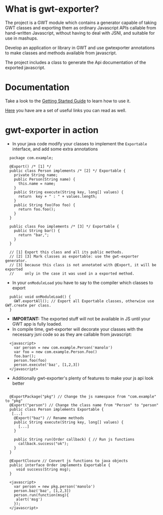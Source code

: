 # What is gwt-exporter? #
The project is a GWT module which contains a generator capable of taking GWT classes and exporting them as ordinary Javascript APIs callable from hand-written Javascript, without having to deal with JSNI, and suitable for use in mashups.

Develop an application or library in GWT and use gwtexporter annotations to make classes and methods available from javascript.

The project includes a class to generate the Api documentation of the exported javascript.

# Documentation #
Take a look to the [Getting Started Guide](GettingStarted.md) to learn how to use it.

[Here](Articles.md) you have are a set of useful links you can read as well.


# gwt-exporter in action #
  * In your java code modify your classes to implement the `Exportable` interface, and add some extra annotations
```
  package com.example;

  @Export() /* [1] */
  public class Person implements /* [2] */ Exportable {
    private String name;
    public Person(String name) {
      this.name = name;
    }
    public String execute(String key, long[] values) {
      return  key + " : " + values.length;
    }
    public String foo(Foo foo) {
      return foo.foo();
    }
  }

  public class Foo implements /* [3] */ Exportable {
    public String bar() {
      return "bar,";
    }
  }

  // [1] Export this class and all its public methods.
  // [2] [3] Mark classes as exportable: use the gwt-exporter generator.
  // [3] because this class is not annotated with @Export, it will be exported 
  //     only in the case it was used in a exported method.
```

  * In your `onModuleLoad` you have to say to the compiler which classes to export
```
  public void onModuleLoad() {
    GWT.exportAll(); // Export all Exportable classes, otherwise use GWT.create per class.
  }
```
  * **IMPORTANT:** The exported stuff will not be available in JS until your GWT app is fully loaded.
  * In compile time, gwt-exporter will decorate your classes with the necessary jsni code so as they are callable from javascript:
```
  <javascript>
    var person = new com.example.Person('manolo')
    var foo = new com.example.Person.Foo()
    foo.bar();
    person.foo(foo)
    person.execute('baz', [1,2,3])
  </javascript>
```

  * Additionally gwt-exporter's plenty of features to make your js api look better
```
  
  @ExportPackage("pkg") // Change the js namespace from "com.example" to "pkg" 
  @Export("person") // Change the class name from "Person" to "person"
  public class Person implements Exportable {
   [...]
    @Export("baz") // Rename methods
    public String execute(String key, long[] values) {
      [...]
    }

    public String run(Order callback) { // Run js functions
      callback.success("ok");
    }
  }

  @ExportClosure // Convert js functions to java objects
  public interface Order implements Exportable {
     void success(String msg);
  }

```
```
  <javascript>
    var person = new pkg.person('manolo')
    person.baz('baz', [1,2,3])
    person.run(function(msg){
     alert('msg')
    });
  </javascript>
```